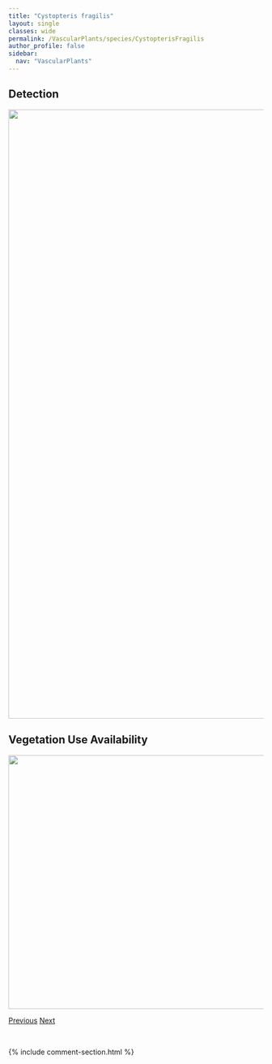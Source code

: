 ```yaml
---
title: "Cystopteris fragilis"
layout: single
classes: wide
permalink: /VascularPlants/species/CystopterisFragilis
author_profile: false
sidebar:
  nav: "VascularPlants"
---
```


<h2>Detection</h2>

<a href="https://drive.google.com/uc?export=view&id=1cG1vU7boKiLO4lj3DCyKL4Dv-j84y1nw">
<img src="https://drive.google.com/uc?export=view&id=1cG1vU7boKiLO4lj3DCyKL4Dv-j84y1nw" height = "1200" width = "800">
</a>


<h2>Vegetation Use Availability</h2>

<a href="https://drive.google.com/uc?export=view&id=1ddw0Z8nP0tiHAXTFdMtLkrEDDEs1-uyl">
<img src="https://drive.google.com/uc?export=view&id=1ddw0Z8nP0tiHAXTFdMtLkrEDDEs1-uyl" height = "500" width = "1000">
</a>


<a href="/DevelopmentWebsite/VascularPlants/species/CypripediumPasserinum" class="pagination--pager" title="Cypripedium passerinum">Previous</a> <a href="/DevelopmentWebsite/VascularPlants/species/CystopterisMontana" class="pagination--pager" title="Cystopteris montana">Next</a>

<p>&nbsp;</p>

{% include comment-section.html %}
